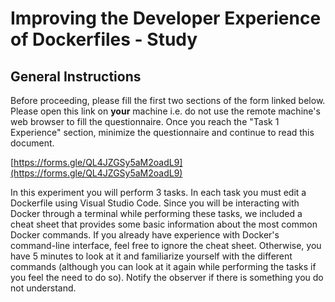 # Improving the Developer Experience of Dockerfiles - Study

## General Instructions

Before proceeding, please fill the first two sections of the form linked below. Please open this link on **your** machine i.e. do not use the remote machine's web browser to fill the questionnaire. Once you reach the "Task 1 Experience" section, minimize the questionnaire and continue to read this document.

[https://forms.gle/QL4JZGSy5aM2oadL9](https://forms.gle/QL4JZGSy5aM2oadL9)

In this experiment you will perform 3 tasks. In each task you must edit a Dockerfile using Visual Studio Code. Since you will be interacting with Docker through a terminal while performing these tasks, we included a cheat sheet that provides some basic information about the most common Docker commands. If you already have experience with Docker's command-line interface, feel free to ignore the cheat sheet. Otherwise, you have 5 minutes to look at it and familiarize yourself with the different commands (although you can look at it again while performing the tasks if you feel the need to do so). Notify the observer if there is something you do not understand.

